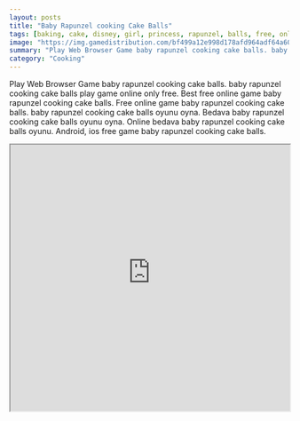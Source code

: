 ```yaml
---
layout: posts
title: "Baby Rapunzel cooking Cake Balls"
tags: [baking, cake, disney, girl, princess, rapunzel, balls, free, online, games, oyna, game, free, games, play, play, games]
image: "https://img.gamedistribution.com/bf499a12e998d178afd964adf64a60cb.jpg"
summary: "Play Web Browser Game baby rapunzel cooking cake balls. baby rapunzel cooking cake balls play game online only free. Best free online game baby rapunzel cooking cake balls. Free online game baby rapunzel cooking cake balls. baby rapunzel cooking cake balls oyunu oyna. Bedava baby rapunzel cooking cake balls oyunu oyna. Online bedava baby rapunzel cooking cake balls oyunu. Android, ios free game baby rapunzel cooking cake balls."
category: "Cooking"
---
```


Play Web Browser Game baby rapunzel cooking cake balls. baby rapunzel cooking cake balls play game online only free. Best free online game baby rapunzel cooking cake balls. Free online game baby rapunzel cooking cake balls. baby rapunzel cooking cake balls oyunu oyna. Bedava baby rapunzel cooking cake balls oyunu oyna. Online bedava baby rapunzel cooking cake balls oyunu. Android, ios free game baby rapunzel cooking cake balls.

<iframe width="100%" height="480px;" src="https://flash.gamedistribution.com?game=bf499a12e998d178afd964adf64a60cb"></iframe>
